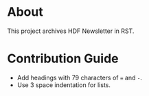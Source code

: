 # About

  This project archives HDF Newsletter in RST.
  
# Contribution Guide

* Add headings with 79 characters of `=` and `-`.
* Use 3 space indentation for lists.
